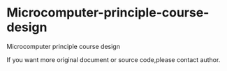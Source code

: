 # Microcomputer-principle-course-design
Microcomputer principle course design


If you want more original document or source code,please contact author.
